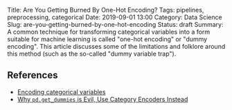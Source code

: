 Title: Are You Getting Burned By One-Hot Encoding?
Tags: pipelines, preprocessing, categorical
Date: 2019-09-01 13:00
Category: Data Science
Slug: are-you-getting-burned-by-one-hot-encoding
Status: draft
Summary: A common technique for transforming categorical variables into a form suitable for machine learning is called "one-hot encoding" or "dummy encoding". This article discusses some of the limitations and folklore around this method (such as the so-called "dummy variable trap").

## References

* [Encoding categorical variables](/encoding-categorical-variables.html)
* [Why `pd.get_dummies` is Evil, Use Category Encoders Instead](/get-dummies-is-evil.html)
